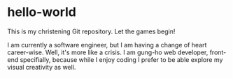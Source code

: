 # hello-world
This is my christening Git repository. Let the games begin!

I am currently a software engineer, but I am having a change of heart career-wise. Well, it's more like a crisis.
I am gung-ho web developer, front-end specifially, because while I enjoy coding I prefer to be able explore my visual creativity as well.
